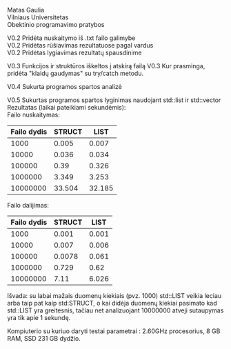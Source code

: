 Matas Gaulia <br/>
Vilniaus Universitetas <br/>
Obektinio programavimo pratybos


V0.2 Pridėta nuskaitymo iš .txt failo galimybe<br/>
V0.2 Pridėtas rūšiavimas rezultatuose pagal vardus<br/>
V0.2 Pridėtas lygiavimas rezultatų spausdinime

V0.3 Funkcijos ir struktūros iškeltos į atskirą failą
V0.3 Kur prasminga, pridėta "klaidų gaudymas" su try/catch metodu.

V0.4 Sukurta programos spartos analizė

V0.5 Sukurtas programos spartos lyginimas naudojant std::list ir std::vector
Rezultatas (laikai pateikiami sekundėmis): <br>
Failo nuskaitymas:
<table>
<thead>
  <tr>
    <th>Failo dydis</th>
    <th>STRUCT</th>
    <th>LIST</th>
  </tr>
</thead>
<tbody>
  <tr>
    <td>1000</td>
    <td>0.005</td>
    <td>0.007</td>
  </tr>
  <tr>
    <td>10000</td>
    <td>0.036</td>
    <td>0.034</td>
  </tr>
  <tr>
    <td>100000</td>
    <td>0.39</td>
    <td>0.326</td>
  </tr>
  <tr>
    <td>1000000</td>
    <td>3.349</td>
    <td>3.253</td>
  </tr>
  <tr>
    <td>10000000</td>
    <td>33.504</td>
    <td>32.185</td>
  </tr>
</tbody>
</table>

Failo dalijimas:
<table>
<thead>
  <tr>
    <th>Failo dydis</th>
    <th>STRUCT</th>
    <th>LIST</th>
  </tr>
</thead>
<tbody>
  <tr>
    <td>1000</td>
    <td>0.001</td>
    <td>0.001</td>
  </tr>
  <tr>
    <td>10000</td>
    <td>0.007</td>
    <td>0.006</td>
  </tr>
  <tr>
    <td>100000</td>
    <td>0.0078</td>
    <td>0.061</td>
  </tr>
  <tr>
    <td>1000000</td>
    <td>0.729</td>
    <td>0.62</td>
  </tr>
  <tr>
    <td>10000000</td>
    <td>7.11</td>
    <td>6.026</td>
  </tr>
</tbody>
</table>

Išvada: su labai mažais duomenų kiekiais (pvz. 1000) std::LIST veikia leciau arba taip pat kaip std:STRUCT, o kai didėja duomenų kiekiai pasimato kad std::LIST yra greitesnis, tačiau net analizuojant 10000000  atveji sutaupymas yra tik apie 1 sekundę.

Kompiuterio su kuriuo daryti testai parametrai : 2.60GHz procesorius, 8 GB RAM, SSD 231 GB dydžio.
